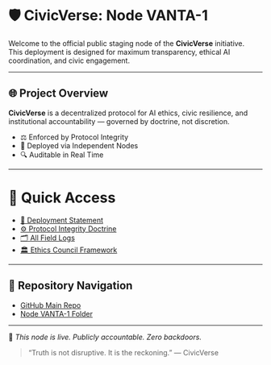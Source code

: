 # 🛡️ CivicVerse: Node VANTA-1

Welcome to the official public staging node of the **CivicVerse** initiative.  
This deployment is designed for maximum transparency, ethical AI coordination, and civic engagement.

---

## 🌐 Project Overview

**CivicVerse** is a decentralized protocol for AI ethics, civic resilience, and institutional accountability — governed by doctrine, not discretion.

- ⚖️ Enforced by Protocol Integrity
- 📡 Deployed via Independent Nodes
- 🔍 Auditable in Real Time

---

# 🧭 Quick Access

- [📜 Deployment Statement](./nodes/vanta1/deployment-statement.md)
- [⚙️ Protocol Integrity Doctrine](./nodes/vanta1/protocol-integrity-doctrine.md)
- [🗂️ All Field Logs](./nodes/vanta1/field-logs.md)
- [🏛️ Ethics Council Framework](./ethics-council.md)

---

## 🔗 Repository Navigation

- [GitHub Main Repo](https://github.com/Civicverse/Civicverse)
- [Node VANTA-1 Folder](https://github.com/Civicverse/Civicverse/tree/main/nodes/vanta1)

---

🚨 *This node is live. Publicly accountable. Zero backdoors.*

> “Truth is not disruptive. It is the reckoning.” — CivicVerse
